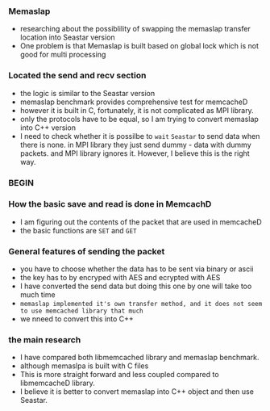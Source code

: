 ### Memaslap
- researching about the possiblility of swapping the memaslap transfer location into Seastar version
- One problem is that Memaslap is built based on global lock which is not good for multi processing

### Located the send and recv section
- the logic is similar to the Seastar version
- memaslap benchmark provides comprehensive test for memcacheD
- however it is built in C, fortunately, it is not complicated as MPI library.
- only the protocols have to be equal, so I am trying to convert memaslap into C++ version
- I need to check whether it is possilbe to `wait` `Seastar` to send data when there is none. in MPI library they just send dummy - data with dummy packets. and MPI library ignores it. However, I believe this is the right way.

### BEGIN
### How the basic save and read is done in MemcachD
- I am figuring out the contents of the packet that are used in memcacheD
- the basic functions are `SET` and `GET`

### General features of sending the packet
- you have to choose whether the data has to be sent via binary or ascii
- the key has to by encryped with AES and ecrypted with AES
- I have converted the send data but doing this one by one will take too much time
- `memaslap implemented it's own transfer method, and it does not seem to use memcached library that much`
- we nneed to convert this into C++



### the main research
- I have compared both libmemcached library and memaslap benchmark.
- although memaslpa is built with C files
- This is more straight forward and less coupled compared to libmemcacheD library.
- I believe it is better to convert memaslap into C++ object and then use Seastar.
